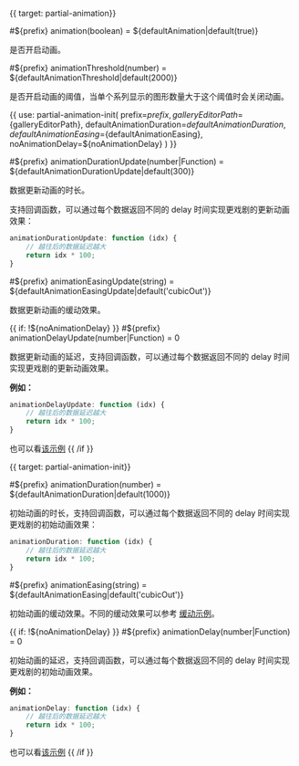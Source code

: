 {{ target: partial-animation}}

#${prefix} animation(boolean) = ${defaultAnimation|default(true)}

是否开启动画。


#${prefix} animationThreshold(number) = ${defaultAnimationThreshold|default(2000)}

是否开启动画的阈值，当单个系列显示的图形数量大于这个阈值时会关闭动画。

{{ use: partial-animation-init(
    prefix=${prefix},
    galleryEditorPath=${galleryEditorPath},
    defaultAnimationDuration=${defaultAnimationDuration},
    defaultAnimationEasing=${defaultAnimationEasing},
    noAnimationDelay=${noAnimationDelay}
) }}


#${prefix} animationDurationUpdate(number|Function) = ${defaultAnimationDurationUpdate|default(300)}

数据更新动画的时长。

支持回调函数，可以通过每个数据返回不同的 delay 时间实现更戏剧的更新动画效果：

```js
animationDurationUpdate: function (idx) {
    // 越往后的数据延迟越大
    return idx * 100;
}
```


#${prefix} animationEasingUpdate(string) = ${defaultAnimationEasingUpdate|default('cubicOut')}

数据更新动画的缓动效果。

{{ if: !${noAnimationDelay} }}
#${prefix} animationDelayUpdate(number|Function) = 0

数据更新动画的延迟，支持回调函数，可以通过每个数据返回不同的 delay 时间实现更戏剧的更新动画效果。

**例如：**
```js
animationDelayUpdate: function (idx) {
    // 越往后的数据延迟越大
    return idx * 100;
}
```

也可以看[该示例](${galleryEditorPath}bar-animation-delay)
{{ /if }}

{{ target: partial-animation-init}}

#${prefix} animationDuration(number) = ${defaultAnimationDuration|default(1000)}

初始动画的时长，支持回调函数，可以通过每个数据返回不同的 delay 时间实现更戏剧的初始动画效果：

```js
animationDuration: function (idx) {
    // 越往后的数据延迟越大
    return idx * 100;
}
```

#${prefix} animationEasing(string) = ${defaultAnimationEasing|default('cubicOut')}

初始动画的缓动效果。不同的缓动效果可以参考 [缓动示例](${galleryEditorPath}line-easing)。

{{ if: !${noAnimationDelay} }}
#${prefix} animationDelay(number|Function) = 0

初始动画的延迟，支持回调函数，可以通过每个数据返回不同的 delay 时间实现更戏剧的初始动画效果。

**例如：**
```js
animationDelay: function (idx) {
    // 越往后的数据延迟越大
    return idx * 100;
}
```

也可以看[该示例](${galleryEditorPath}bar-animation-delay)
{{ /if }}